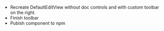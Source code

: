 - Recreate DefaultEditView without doc controls and with custom toolbar on the right.
- Finish toolbar
- Publsh component to npm 